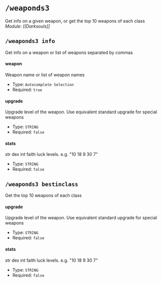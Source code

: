 # `/weaponds3`
Get info on a given weapon, or get the top 10 weapons of each class
*Module: [[Darksouls]]*
## `/weaponds3 info`
Get info on a weapon or list of weapons separated by commas
#### weapon
Weapon name or list of weapon names
- Type: `Autocomplete Selection`
- Required: `true`
#### upgrade
Upgrade level of the weapon. Use equivalent standard upgrade for special weapons
- Type: `STRING`
- Required: `false`
#### stats
str dex int faith luck levels. e.g. "10 18 9 30 7"
- Type: `STRING`
- Required: `false`
## `/weaponds3 bestinclass`
Get the top 10 weapons of each class
#### upgrade
Upgrade level of the weapon. Use equivalent standard upgrade for special weapons
- Type: `STRING`
- Required: `false`
#### stats
str dex int faith luck levels. e.g. "10 18 9 30 7"
- Type: `STRING`
- Required: `false`